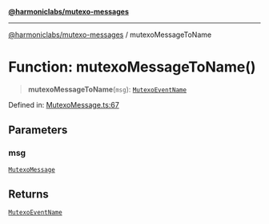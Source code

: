 [**@harmoniclabs/mutexo-messages**](../README.md)

***

[@harmoniclabs/mutexo-messages](../README.md) / mutexoMessageToName

# Function: mutexoMessageToName()

> **mutexoMessageToName**(`msg`): [`MutexoEventName`](../type-aliases/MutexoEventName)

Defined in: [MutexoMessage.ts:67](https://github.com/HarmonicLabs/mutexo-messages/blob/aefac8841dc1fa8aebb577df666016362446522d/src/MutexoMessage.ts#L67)

## Parameters

### msg

[`MutexoMessage`](../type-aliases/MutexoMessage)

## Returns

[`MutexoEventName`](../type-aliases/MutexoEventName)
